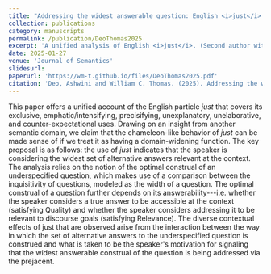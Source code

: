 ```yaml
---
title: "Addressing the widest answerable question: English <i>just</i> as a domain widening strategy"
collection: publications
category: manuscripts
permalink: /publication/DeoThomas2025
excerpt: 'A unified analysis of English <i>just</i>. (Second author with Ashwini Deo.)'
date: 2025-01-27
venue: 'Journal of Semantics'
slidesurl:
paperurl: 'https://wm-t.github.io/files/DeoThomas2025.pdf'
citation: 'Deo, Ashwini and William C. Thomas. (2025). Addressing the widest answerable question: English <i>just</i> as a domain-widening strategy. <i>Journal of Semantics</i> 42(1--2).'
---
```


This paper offers a unified account of the English particle <i>just</i> that covers its exclusive, emphatic/intensifying, precisifying, unexplanatory, unelaborative, and counter-expectational uses. Drawing on an insight from another semantic domain, we claim that the chameleon-like behavior of <i>just</i> can be made sense of if we treat it as having a domain-widening function. The key proposal is as follows: the use of <i>just</i> indicates that the speaker is considering the widest set of alternative answers relevant at the context. The analysis relies on the notion of the optimal construal of an underspecified question, which makes use of a comparison between the inquisitivity of questions, modeled as the width of a question. The optimal construal of a question further depends on its answerability---i.e. whether the speaker considers a true answer to be accessible at the context (satisfying Quality) and whether the speaker considers addressing it to be relevant to discourse goals (satisfying Relevance). The diverse contextual effects of just that are observed arise from the interaction between the way in which the set of alternative answers to the underspecified question is construed and what is taken to be the speaker's motivation for signaling that the widest answerable construal of the question is being addressed via the prejacent.
